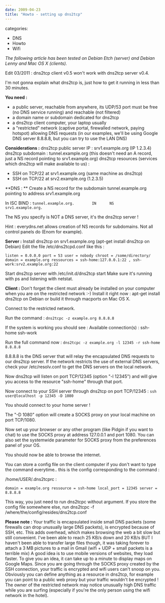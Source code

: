 ```yaml
---
date: 2009-04-23
title: "Howto - setting up dns2tcp"
---
```








categories:
- DNS
- Howto
- Wifi


_The following article has been tested on Debian Etch (server) and Debian Lenny and Mac OS X (clients)._

Edit 03/2011 : dns2tcp client v0.5 won't work with dns2tcp server v0.4. 

I'm not gonna explain what dns2tcp is, just how to get it running in less than 30 minutes.


**You need :**
- a public server, reachable from anywhere, its UDP/53 port must be free (no DNS service running) and reachable (not filtered)
- a domain name or subdomain dedicated for dns2tcp
- a dns2tcp client computer, your laptop usually
- a "restricted" network (captive portal, firewalled network, paying hotspot) allowing DNS requests (in our examples, we'll be using Google DNS server 8.8.8.8, but you can try to use the LAN DNS)


**Considerations :**
dns2tcp public server IP : srv1.example.org (IP 1.2.3.4)
dns2tcp subdomain : tunnel.example.org (this doesn't need an A record, just a NS record pointing to srv1.example.org)
dns2tcp resources (services which dns2tcp will make available to us) : 
- SSH on TCP/22 at srv1.example.org (same machine as dns2tcp)
- SSH on TCP/22 at srv2.example.org (1.2.3.5)


**DNS : **
Create a NS record for the subdomain tunnel.example.org pointing to address srv1.example.org

In ISC BIND :
`tunnel.example.org.        IN      NS      srv1.example.org.`

The NS you specify is NOT a DNS server, it's the dns2tcp server !

Hint : everydns.net allows creation of NS records for subdomains. Not all control panels do (Enom for example).


**Server :**
Install dns2tcp on srv1.example.org (apt-get install dns2tcp on Debian)
Edit the file /etc/dns2tcpd.conf like this :

`listen = 0.0.0.0
port = 53
user = nobody
chroot = /some/directory/
domain = example.org
ressources = ssh-home:127.0.0.1:22 , ssh-work:srv2.example.org:22`

Start dns2tcp server with /etc/init.d/dns2tcp start
Make sure it's running with ps and listening with netstat.


**Client :**
Don't forget the client must already be installed on your computer when you are on the restricted network :-)
Install it right now : apt-get install dns2tcp on Debian or build it through macports on Mac OS X.

Connect to the restricted network.

Run the command :
`dns2tcpc -z example.org 8.8.8.8`

If the system is working you should see :
Available connection(s) : 
ssh-home
ssh-work


Run the full command now :
`dns2tcpc -z example.org -l 12345 -r ssh-home 8.8.8.8`

8.8.8.8 is the DNS server that will relay the encapsulated DNS requests to our dns2tcp server.
If the network restricts the use of external DNS servers, check your /etc/resolv.conf to get the DNS servers on the local network.

Now dns2tcp will listen on port TCP/12345 (option "-l 12345") and will give you access to the resource "ssh-home" through that port.

Now connect to your SSH server through dns2tcp on port TCP/12345 :
`ssh user@localhost -p 12345 -D 1080`

You should connect to your home server !

The "-D 1080" option will create a SOCKS proxy on your local machine on port TCP/1080.

Now set up your browser or any other program (like Pidgin if you want to chat) to use the SOCKS proxy at address 127.0.0.1 and port 1080.
You can also set the systemwide parameter for SOCKS proxy from the preferences panel of your OS.

You should now be able to browse the internet.


You can store a config file on the client computer if you don't want to type the command everytime.. this is the config corresponding to the command :

/home/USER/.dns2tcprc :

`domain = example.org
ressource = ssh-home
local_port = 12345
server = 8.8.8.8`

This way, you just need to run dns2tcpc without argument.
If you store the config file somewhere else, run dns2tcpc -f /where/the/config/resides/dns2tcp.conf


**Please note :**
Your traffic is encapsulated inside small DNS packets (some firewalls can drop unusually large DNS packets), is encrypted because of SSH, etc.
This adds overhead, which makes browsing the web a bit slow but still convenient. 
I've been able to reach 25 KB/s down and 20 KB/s BUT I haven't been able to transfer large files though, it was taking forever to attach a 3 MB pictures to a mail in Gmail (wifi + UDP + small packets is a terrible mix)
A good idea is to use mobile versions of websites, they load faster.
To give you an idea, it can take up to a minute to display maps on Google Maps.
Since you are going through the SOCKS proxy created by the SSH connection, your traffic is encrypted and wifi users can't snoop on you.
Obviously you can define anything as a resource in dns2tcp, for example you can point to a public web proxy but your traffic wouldn't be encrypted !
The owner of the restricted network may notice unusually high DNS traffic while you are surfing (especially if you're the only person using the wifi network in the hotel).
